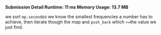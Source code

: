 **Submission Detail
Runtime: 11 ms
Memory Usage: 13.7 MB**

we sort ```mp.second```so we know the smallest frequencies a number has to achieve, then iterate though the map and ```push_back``` which ```>=```the value we just find.
